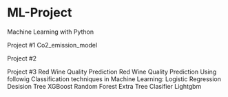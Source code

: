 # ML-Project

Machine Learning with Python

Project #1 Co2_emission_model

Project #2

Project #3 Red Wine Quality Prediction Red Wine Quality Prediction Using followig Classification techniques in Machine Learning:
  Logistic Regression
  Desision Tree
  XGBoost
  Random Forest
  Extra Tree Clasifier
  Lightgbm

